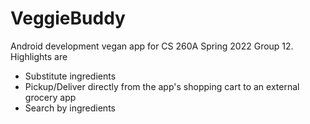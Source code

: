 # VeggieBuddy
Android development vegan app for CS 260A Spring 2022 Group 12. Highlights are

* Substitute ingredients
* Pickup/Deliver directly from the app's shopping cart to an external grocery app
* Search by ingredients
